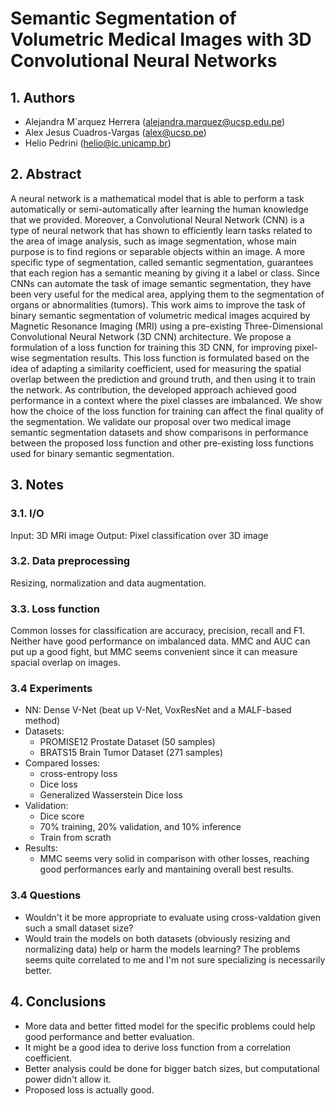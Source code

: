 # Semantic Segmentation of Volumetric Medical Images with 3D Convolutional Neural Networks

## 1. Authors

* Alejandra M´arquez Herrera (alejandra.marquez@ucsp.edu.pe)
* Alex Jesus Cuadros-Vargas (alex@ucsp.pe)
* Helio Pedrini (helio@ic.unicamp.br)

## 2. Abstract

A neural network is a mathematical model that is able to perform a task automatically or semi-automatically after learning the human knowledge that we provided.
Moreover, a Convolutional Neural Network (CNN) is a type of neural network that has shown to efficiently learn tasks related to the area of image analysis, such as image segmentation, whose main purpose is to find regions or separable objects within an image.
A more specific type of segmentation, called semantic segmentation, guarantees that each region has a semantic meaning by giving it a label or class.
Since CNNs can automate the task of image semantic segmentation, they have been very useful for the medical area, applying them to the segmentation of organs or abnormalities (tumors).
This work aims to improve the task of binary semantic segmentation of volumetric medical images acquired by Magnetic Resonance Imaging (MRI) using a pre-existing Three-Dimensional Convolutional Neural Network (3D CNN) architecture.
We propose a formulation of a loss function for training this 3D CNN, for improving pixel-wise segmentation results.
This loss function is formulated based on the idea of adapting a similarity coefficient, used for measuring the spatial overlap between the prediction and ground truth, and then using it to train the network.
As contribution, the developed approach achieved good performance in a context where the pixel classes are imbalanced.
We show how the choice of the loss function for training can affect the final quality of the segmentation.
We validate our proposal over two medical image semantic segmentation datasets and show comparisons in performance between the proposed loss function and other pre-existing loss functions used for binary semantic segmentation.

## 3. Notes

### 3.1. I/O

Input: 3D MRI image
Output: Pixel classification over 3D image

### 3.2. Data preprocessing

Resizing, normalization and data augmentation.

### 3.3. Loss function

Common losses for classification are accuracy, precision, recall and F1. Neither have good performance on imbalanced data. MMC and AUC can put up a good fight, but MMC seems convenient since it can measure spacial overlap on images.

### 3.4 Experiments

* NN: Dense V-Net (beat up V-Net, VoxResNet and a MALF-based method)
* Datasets:
    * PROMISE12 Prostate Dataset (50 samples)
    * BRATS15 Brain Tumor Dataset (271 samples)
* Compared losses:
    * cross-entropy loss
    * Dice loss
    * Generalized Wasserstein Dice loss
* Validation:
    * Dice score
    * 70% training, 20% validation, and 10% inference
    * Train from scrath
* Results:
    * MMC seems very solid in comparison with other losses, reaching good performances early and mantaining overall best results.

### 3.4 Questions

* Wouldn't it be more appropriate to evaluate using cross-valdation given such a small dataset size?
* Would train the models on both datasets (obviously resizing and normalizing data) help or harm the models learning? The problems seems quite correlated to me and I'm not sure specializing is necessarily better.

## 4. Conclusions

* More data and better fitted model for the specific problems could help good performance and better evaluation.
* It might be a good idea to derive loss function from a correlation coefficient.
* Better analysis could be done for bigger batch sizes, but computational power didn't allow it.
* Proposed loss is actually good.